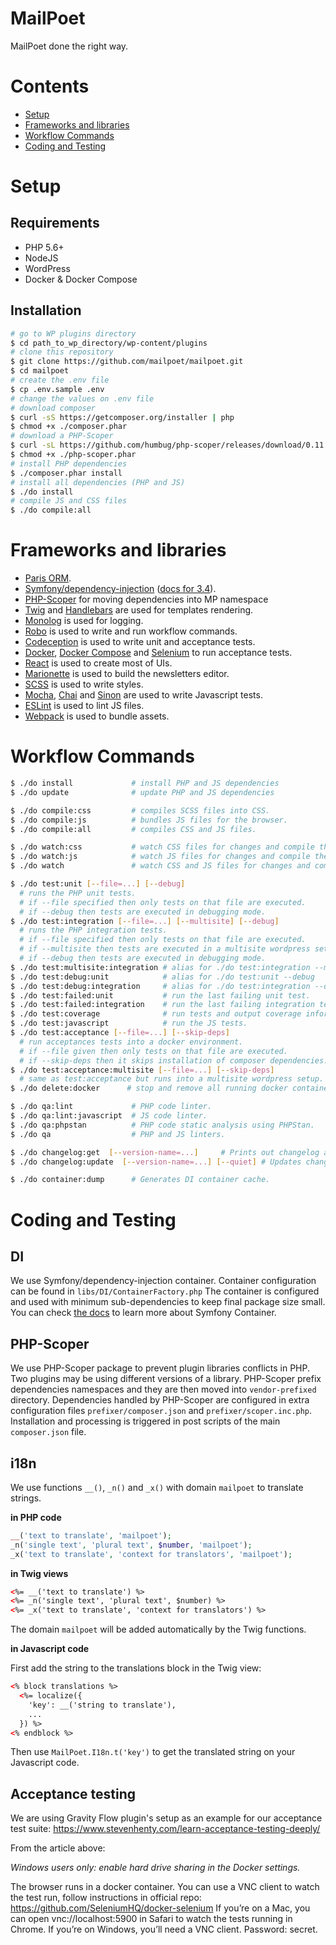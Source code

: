 # MailPoet

MailPoet done the right way.

# Contents

- [Setup](#setup)
- [Frameworks and libraries](#frameworks-and-libraries)
- [Workflow Commands](#workflow-commands)
- [Coding and Testing](#coding-and-testing)

# Setup

## Requirements
- PHP 5.6+
- NodeJS
- WordPress
- Docker & Docker Compose

## Installation
```bash
# go to WP plugins directory
$ cd path_to_wp_directory/wp-content/plugins
# clone this repository
$ git clone https://github.com/mailpoet/mailpoet.git
$ cd mailpoet
# create the .env file
$ cp .env.sample .env
# change the values on .env file
# download composer
$ curl -sS https://getcomposer.org/installer | php
$ chmod +x ./composer.phar
# download a PHP-Scoper
$ curl -sL https://github.com/humbug/php-scoper/releases/download/0.11.4/php-scoper.phar --output php-scoper.phar
$ chmod +x ./php-scoper.phar
# install PHP dependencies
$ ./composer.phar install
# install all dependencies (PHP and JS)
$ ./do install
# compile JS and CSS files
$ ./do compile:all
```

# Frameworks and libraries

- [Paris ORM](https://github.com/j4mie/paris).
- [Symfony/dependency-injection](https://github.com/symfony/dependency-injection) ([docs for 3.4](https://symfony.com/doc/3.4/components/dependency_injection.html)).
- [PHP-Scoper](https://github.com/humbug/php-scoper) for moving dependencies into MP namespace
- [Twig](https://twig.symfony.com/) and [Handlebars](https://handlebarsjs.com/) are used for templates rendering.
- [Monolog](https://seldaek.github.io/monolog/) is used for logging.
- [Robo](https://robo.li/) is used to write and run workflow commands.
- [Codeception](https://codeception.com/) is used to write unit and acceptance tests.
- [Docker](https://www.docker.com/), [Docker Compose](https://docs.docker.com/compose/) and [Selenium](https://www.seleniumhq.org/) to run acceptance tests.
- [React](https://reactjs.org/) is used to create most of UIs.
- [Marionette](https://marionettejs.com/) is used to build the newsletters editor.
- [SCSS](http://sass-lang.com/) is used to write styles.
- [Mocha](https://mochajs.org/), [Chai](https://www.chaijs.com/) and [Sinon](https://sinonjs.org/) are used to write Javascript tests.
- [ESLint](https://eslint.org/) is used to lint JS files.
- [Webpack](https://webpack.js.org/) is used to bundle assets.

# Workflow Commands

```bash
$ ./do install             # install PHP and JS dependencies
$ ./do update              # update PHP and JS dependencies

$ ./do compile:css         # compiles SCSS files into CSS.
$ ./do compile:js          # bundles JS files for the browser.
$ ./do compile:all         # compiles CSS and JS files.

$ ./do watch:css           # watch CSS files for changes and compile them.
$ ./do watch:js            # watch JS files for changes and compile them.
$ ./do watch               # watch CSS and JS files for changes and compile them.

$ ./do test:unit [--file=...] [--debug]
  # runs the PHP unit tests.
  # if --file specified then only tests on that file are executed.
  # if --debug then tests are executed in debugging mode.
$ ./do test:integration [--file=...] [--multisite] [--debug]
  # runs the PHP integration tests.
  # if --file specified then only tests on that file are executed.
  # if --multisite then tests are executed in a multisite wordpress setup.
  # if --debug then tests are executed in debugging mode.
$ ./do test:multisite:integration # alias for ./do test:integration --multisite
$ ./do test:debug:unit            # alias for ./do test:unit --debug
$ ./do test:debug:integration     # alias for ./do test:integration --debug
$ ./do test:failed:unit           # run the last failing unit test.
$ ./do test:failed:integration    # run the last failing integration test.
$ ./do test:coverage              # run tests and output coverage information.
$ ./do test:javascript            # run the JS tests.
$ ./do test:acceptance [--file=...] [--skip-deps]
  # run acceptances tests into a docker environment.
  # if --file given then only tests on that file are executed.
  # if --skip-deps then it skips installation of composer dependencies.
$ ./do test:acceptance:multisite [--file=...] [--skip-deps]
  # same as test:acceptance but runs into a multisite wordpress setup.
$ ./do delete:docker      # stop and remove all running docker containers.

$ ./do qa:lint             # PHP code linter.
$ ./do qa:lint:javascript  # JS code linter.
$ ./do qa:phpstan          # PHP code static analysis using PHPStan.
$ ./do qa                  # PHP and JS linters.

$ ./do changelog:get  [--version-name=...]     # Prints out changelog and release notes for given version or for newest version.
$ ./do changelog:update  [--version-name=...] [--quiet] # Updates changelog in readme.txt for given version or for newest version.

$ ./do container:dump      # Generates DI container cache.
```

# Coding and Testing

## DI

We use Symfony/dependency-injection container. Container configuration can be found in `libs/DI/ContainerFactory.php`
The container is configured and used with minimum sub-dependencies to keep final package size small.
You can check [the docs](https://symfony.com/doc/3.4/components/dependency_injection.html) to learn more about Symfony Container.

## PHP-Scoper

We use PHP-Scoper package to prevent plugin libraries conflicts in PHP. Two plugins may be using different versions of a library. PHP-Scoper prefix dependencies namespaces and they are then moved into `vendor-prefixed` directory.
Dependencies handled by PHP-Scoper are configured in extra configuration files `prefixer/composer.json` and `prefixer/scoper.inc.php`. Installation and processing is triggered in post scripts of the main `composer.json` file.

## i18n

We use functions `__()`, `_n()` and `_x()` with domain `mailpoet` to translate strings.

**in PHP code**

```php
__('text to translate', 'mailpoet');
_n('single text', 'plural text', $number, 'mailpoet');
_x('text to translate', 'context for translators', 'mailpoet');
```

**in Twig views**

```html
<%= __('text to translate') %>
<%= _n('single text', 'plural text', $number) %>
<%= _x('text to translate', 'context for translators') %>
```

The domain `mailpoet` will be added automatically by the Twig functions.

**in Javascript code**

First add the string to the translations block in the Twig view:

```html
<% block translations %>
  <%= localize({
    'key': __('string to translate'),
    ...
  }) %>
<% endblock %>
```

Then use `MailPoet.I18n.t('key')` to get the translated string on your Javascript code.

## Acceptance testing

We are using Gravity Flow plugin's setup as an example for our acceptance test suite: https://www.stevenhenty.com/learn-acceptance-testing-deeply/

From the article above:

_Windows users only: enable hard drive sharing in the Docker settings._

The browser runs in a docker container. You can use a VNC client to watch the test run, follow instructions in official
repo: https://github.com/SeleniumHQ/docker-selenium
If you’re on a Mac, you can open vnc://localhost:5900 in Safari to watch the tests running in Chrome. If you’re on Windows, you’ll need a VNC client. Password: secret.
